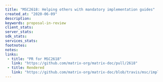 ```yaml
---
title: "MSC2618: Helping others with mandatory implementation guides"
created_at: "2020-06-09"
description:
keywords: proposal-in-review
client_stats:
server_stats:
sdk_stats:
services_stats:
footnotes:
notes:
links:
 - title: "PR for MSC2618"
   link: "https://github.com/matrix-org/matrix-doc/pull/2618"
 - title: Rendered
   link: "https://github.com/matrix-org/matrix-doc/blob/travis/msc/impl-guide/proposals/2618-implementation-guide-requirement.md"
---
```

